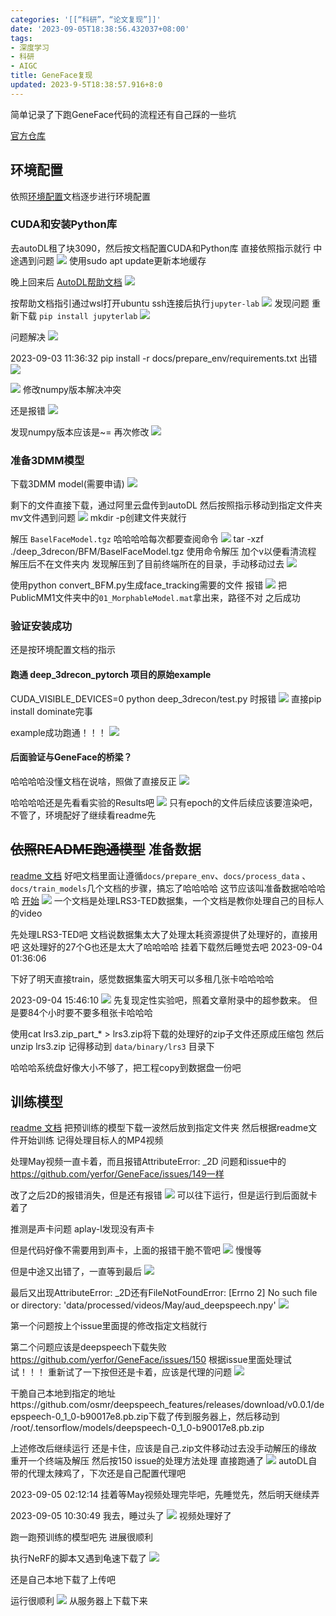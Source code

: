 ```yaml
---
categories: '[[“科研”，“论文复现”]]'
date: '2023-09-05T18:38:56.432037+08:00'
tags:
- 深度学习
- 科研
- AIGC
title: GeneFace复现
updated: 2023-9-5T18:38:57.916+8:0
---
```

简单记录了下跑GeneFace代码的流程还有自己踩的一些坑

[官方仓库](https://github.com/yerfor/GeneFace)

## 环境配置

依照[环境配置](https://github.com/yerfor/GeneFace/blob/main/docs/prepare_env/install_guide-zh.md)文档逐步进行环境配置

### CUDA和安装Python库

去autoDL租了块3090，然后按文档配置CUDA和Python库
直接依照指示就行
中途遇到问题
![](https://cdn.jsdelivr.net/gh/YuKung/image-host@main/img/202309051726778.png)
使用sudo apt update更新本地缓存

晚上回来后
[AutoDL帮助文档](https://www.autodl.com/docs/qa2/)
![](https://cdn.jsdelivr.net/gh/YuKung/image-host@main/img/202309051726779.png)

按帮助文档指引通过wsl打开ubuntu ssh连接后执行`jupyter-lab`
![](https://cdn.jsdelivr.net/gh/YuKung/image-host@main/img/202309051726780.png)
发现问题
重新下载 `pip install jupyterlab`
![](https://cdn.jsdelivr.net/gh/YuKung/image-host@main/img/202309051726781.png)

问题解决
![](https://cdn.jsdelivr.net/gh/YuKung/image-host@main/img/202309051726782.png)

2023-09-03 11:36:32
pip install -r docs/prepare_env/requirements.txt 出错
![](https://cdn.jsdelivr.net/gh/YuKung/image-host@main/img/202309051726783.png)

![](https://cdn.jsdelivr.net/gh/YuKung/image-host@main/img/202309051726785.png)
修改numpy版本解决冲突

还是报错
![](https://cdn.jsdelivr.net/gh/YuKung/image-host@main/img/202309051726786.png)

发现numpy版本应该是~=
再次修改
![](https://cdn.jsdelivr.net/gh/YuKung/image-host@main/img/202309051726787.png)

### 准备3DMM模型

下载3DMM model(需要申请)
![](https://cdn.jsdelivr.net/gh/YuKung/image-host@main/img/202309051726788.png)

剩下的文件直接下载，通过阿里云盘传到autoDL
然后按照指示移动到指定文件夹
mv文件遇到问题
![](https://cdn.jsdelivr.net/gh/YuKung/image-host@main/img/202309051726789.png)
mkdir -p创建文件夹就行

解压 `BaselFaceModel.tgz`
哈哈哈哈每次都要查阅命令
![](https://cdn.jsdelivr.net/gh/YuKung/image-host@main/img/202309051726790.png)
tar -xzf  ./deep_3drecon/BFM/BaselFaceModel.tgz
使用命令解压
加个v以便看清流程
解压后不在文件夹内
发现解压到了目前终端所在的目录，手动移动过去
![](https://cdn.jsdelivr.net/gh/YuKung/image-host@main/img/202309051726791.png)

使用python convert_BFM.py生成face_tracking需要的文件
报错
![](https://cdn.jsdelivr.net/gh/YuKung/image-host@main/img/202309051726792.png)
把PublicMM1文件夹中的`01_MorphableModel.mat`拿出来，路径不对
之后成功

### 验证安装成功

还是按环境配置文档的指示

#### 跑通 deep_3drecon_pytorch 项目的原始example

CUDA_VISIBLE_DEVICES=0 python deep_3drecon/test.py
时报错
![](https://cdn.jsdelivr.net/gh/YuKung/image-host@main/img/202309051726793.png)
直接pip install dominate完事

example成功跑通！！！
![](https://cdn.jsdelivr.net/gh/YuKung/image-host@main/img/202309051726794.png)

#### 后面验证与GeneFace的桥梁？

哈哈哈哈没懂文档在说啥，照做了直接反正
![](https://cdn.jsdelivr.net/gh/YuKung/image-host@main/img/202309051726795.png)

哈哈哈哈还是先看看实验的Results吧
![](https://cdn.jsdelivr.net/gh/YuKung/image-host@main/img/202309051726796.png)
只有epoch的文件后续应该要渲染吧，不管了，环境配好了继续看readme先

## ~~依照README跑通模型~~ 准备数据

[readme 文档](https://github.com/yerfor/GeneFace/blob/main/README-zh.md)
好吧文档里面让遵循`docs/prepare_env`、`docs/process_data` 、`docs/train_models`几个文档的步骤，搞忘了哈哈哈哈
这节应该叫准备数据哈哈哈哈
[开始](https://github.com/yerfor/GeneFace/blob/main/docs/process_data/zh/)
![](https://cdn.jsdelivr.net/gh/YuKung/image-host@main/img/202309051726797.png)
一个文档是处理LRS3-TED数据集，一个文档是教你处理自己的目标人的video

先处理LRS3-TED吧
文档说数据集太大了处理太耗资源提供了处理好的，直接用吧
这处理好的27个G也还是太大了哈哈哈哈
挂着下载然后睡觉去吧 2023-09-04 01:36:06

下好了明天直接train，感觉数据集蛮大明天可以多租几张卡哈哈哈哈

2023-09-04 15:46:10
![](https://cdn.jsdelivr.net/gh/YuKung/image-host@main/img/202309051726798.png)
先复现定性实验吧，照着文章附录中的超参数来。
但是要84个小时要不要多租张卡哈哈哈

使用cat lrs3.zip_part_* > lrs3.zip将下载的处理好的zip子文件还原成压缩包
然后unzip lrs3.zip
记得移动到 `data/binary/lrs3` 目录下

哈哈哈系统盘好像大小不够了，把工程copy到数据盘一份吧

## 训练模型

[readme 文档](https://github.com/yerfor/GeneFace/blob/main/README-zh.md)
把预训练的模型下载一波然后放到指定文件夹
然后根据readme文件开始训练
记得处理目标人的MP4视频

处理May视频一直卡着，而且报错AttributeError: _2D
问题和issue中的
https://github.com/yerfor/GeneFace/issues/149一样

改了之后2D的报错消失，但是还有报错
![](https://cdn.jsdelivr.net/gh/YuKung/image-host@main/img/202309051726799.png)
可以往下运行，但是运行到后面就卡着了

推测是声卡问题
aplay-l发现没有声卡

但是代码好像不需要用到声卡，上面的报错干脆不管吧
![](https://cdn.jsdelivr.net/gh/YuKung/image-host@main/img/202309051726800.png)
慢慢等

但是中途又出错了，一直等到最后
![](https://cdn.jsdelivr.net/gh/YuKung/image-host@main/img/202309051726801.png)

最后又出现AttributeError: _2D还有FileNotFoundError: [Errno 2] No such file or directory: 'data/processed/videos/May/aud_deepspeech.npy'
![](https://cdn.jsdelivr.net/gh/YuKung/image-host@main/img/202309051726802.png)

第一个问题按上个issue里面提的修改指定文档就行

第二个问题应该是deepspeech下载失败
https://github.com/yerfor/GeneFace/issues/150
根据issue里面处理试试！！！
重新试了一下按但还是卡着，应该是代理的问题
![](https://cdn.jsdelivr.net/gh/YuKung/image-host@main/img/202309051726803.png)

干脆自己本地到指定的地址https://github.com/osmr/deepspeech_features/releases/download/v0.0.1/deepspeech-0_1_0-b90017e8.pb.zip下载了传到服务器上，然后移动到
/root/.tensorflow/models/deepspeech-0_1_0-b90017e8.pb.zip

上述修改后继续运行
还是卡住，应该是自己.zip文件移动过去没手动解压的缘故
重开一个终端及解压
然后按150 issue的处理方法处理
直接跑通了
![](https://cdn.jsdelivr.net/gh/YuKung/image-host@main/img/202309051726804.png)
autoDL自带的代理太辣鸡了，下次还是自己配置代理吧

2023-09-05 02:12:14
挂着等May视频处理完毕吧，先睡觉先，然后明天继续弄

2023-09-05 10:30:49
我去，睡过头了
![](https://cdn.jsdelivr.net/gh/YuKung/image-host@main/img/202309051726805.png)
视频处理好了

跑一跑预训练的模型吧先
进展很顺利

执行NeRF的脚本又遇到龟速下载了
![](https://cdn.jsdelivr.net/gh/YuKung/image-host@main/img/202309051726806.png)

还是自己本地下载了上传吧

运行很顺利
![](https://cdn.jsdelivr.net/gh/YuKung/image-host@main/img/202309051726807.png)
从服务器上下载下来
